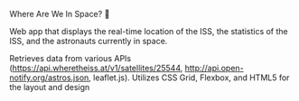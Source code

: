 Where Are We In Space? 🚀

Web app that displays the real-time location of the ISS, the statistics of the ISS, and the astronauts currently in space.

Retrieves data from various APIs (https://api.wheretheiss.at/v1/satellites/25544, http://api.open-notify.org/astros.json, leaflet.js).
Utilizes CSS Grid, Flexbox, and HTML5 for the layout and design


